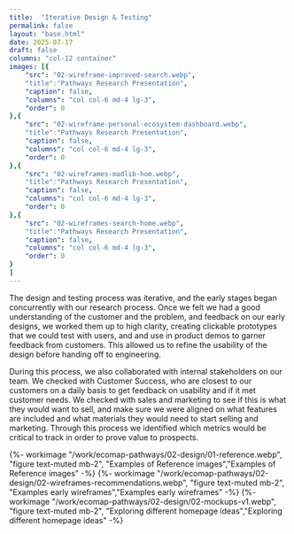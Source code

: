 ```yaml
---
title:  "Iterative Design & Testing"
permalink: false
layout: "base.html"
date: 2025-07-17
draft: false
columns: "col-12 container"
images: [{
    "src": "02-wireframe-improved-search.webp",
    "title":"Pathways Research Presentation",
    "caption": false,
    "columns": "col col-6 md-4 lg-3",
    "order": 0
},{
    "src": "02-wireframe-personal-ecosystem-dashboard.webp",
    "title":"Pathways Research Presentation",
    "caption": false,
    "columns": "col col-6 md-4 lg-3",
    "order": 0
},{
    "src": "02-wireframes-madlib-hom.webp",
    "title":"Pathways Research Presentation",
    "caption": false,
    "columns": "col col-6 md-4 lg-3",
    "order": 0
},{
    "src": "02-wireframes-search-home.webp",
    "title":"Pathways Research Presentation",
    "caption": false,
    "columns": "col col-6 md-4 lg-3",
    "order": 0
}
]
---
```

<div class="col col-12 sm-7 lg-8"> 

The design and testing process was iterative, and the early stages began concurrently with our research process. Once we felt we had a good understanding of the customer and the problem, and feedback on our early designs, we worked them up to high clarity, creating clickable prototypes that we could test with users, and and use in product demos to garner feedback from customers. This allowed us to refine the usability of the design before handing off to engineering.

During this process, we also collaborated with internal stakeholders on our team. We checked with Customer Success, who are closest to our customers on a daily basis to get feedback on usability and if it met customer needs. We checked with sales and marketing to see if this is what they would want to sell, and make sure we were aligned on what features are included and what materials they would need to start selling and marketing. Through this process we identified which metrics would be critical to track in order to prove value to prospects.
</div> 
<div class="col col-12 sm-5 lg-4"> 
{%- workimage "/work/ecomap-pathways/02-design/01-reference.webp", "figure text-muted mb-2", "Examples of Reference images","Examples of Reference images"  -%}
{%- workimage "/work/ecomap-pathways/02-design/02-wireframes-recommendations.webp", "figure text-muted mb-2", "Examples early wireframes","Examples early wireframes"  -%}
{%- workimage "/work/ecomap-pathways/02-design/02-mockups-v1.webp", "figure text-muted mb-2", "Exploring different homepage ideas","Exploring different homepage ideas"  -%}
</div> 